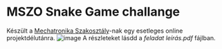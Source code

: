 # MSZO Snake Game challange
Készült a [Mechatronika Szakosztály](https://www.facebook.com/bme.mszo/)-nak egy esetleges online projektdélutánra.
![image](https://user-images.githubusercontent.com/42745647/165804244-eaae1cd7-4b6d-4f80-b666-6a8a6ca58589.png)
A részleteket lásdd a *feladat leírás.pdf* fájlban.
